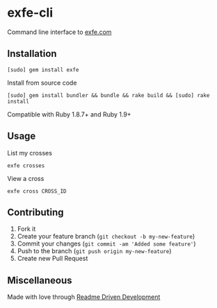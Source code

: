 # exfe-cli

Command line interface to [exfe.com](https://exfe.com/)

## Installation

    [sudo] gem install exfe

Install from source code

    [sudo] gem install bundler && bundle && rake build && [sudo] rake install

Compatible with Ruby 1.8.7+ and Ruby 1.9+

## Usage

List my crosses

    exfe crosses

View a cross

    exfe cross CROSS_ID

## Contributing

1. Fork it
2. Create your feature branch (`git checkout -b my-new-feature`)
3. Commit your changes (`git commit -am 'Added some feature'`)
4. Push to the branch (`git push origin my-new-feature`)
5. Create new Pull Request

## Miscellaneous

Made with love through [Readme Driven Development](http://tom.preston-werner.com/2010/08/23/readme-driven-development.html)
